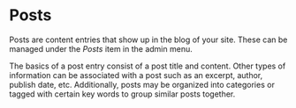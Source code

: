 # Posts

Posts are content entries that show up in the blog of your site. These can be managed under the *Posts* item in the admin menu.

The basics of a post entry consist of a post title and content. Other types of information can be associated with a post such as an excerpt, author, publish date, etc. Additionally, posts may be organized into categories or tagged with certain key words to group similar posts together.